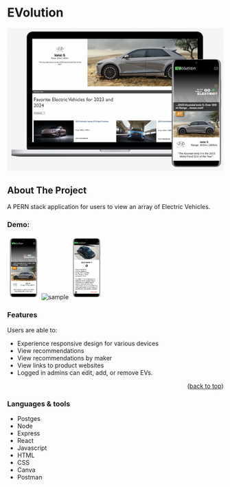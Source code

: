 # EVolution

<div>

<!-- <img width=50% alt="sample" src="/client/src/images/Mock-sample.png"> -->

![img](./client/src/images/Mock-sample%20Medium.png)

</div>

## About The Project

A PERN stack application for users to view an array of Electric Vehicles.

### Demo:

<div>
<img width=15% alt="sample" src="/client/src/images/M1-mock%20Large.png">
<img width=15% alt="sample" src="/client/src/images/M2-mock%20Large.png>
<img width=15% alt="sample" src="/client/src/images/M3-mock%20Large.png">
<img width=15% alt="sample" src="/client/src/images/M4-mock%20Large.png">

### Features

Users are able to:

- Experience responsive design for various devices
- View recommendations
- View recommendations by maker
- View links to product websites
- Logged in admins can edit, add, or remove EVs.

<p align="right">(<a href="#readme-top">back to top</a>)</p>

### Languages & tools

- Postges
- Node
- Express
- React
- Javascript
- HTML
- CSS
- Canva
- Postman
